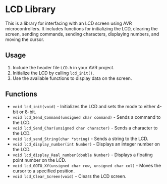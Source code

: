# LCD Library

This is a library for interfacing with an LCD screen using AVR microcontrollers. It includes functions for initializing the LCD, clearing the screen, sending commands, sending characters, displaying numbers, and moving the cursor.

## Usage

1. Include the header file `LCD.h` in your AVR project.
2. Initialize the LCD by calling `lcd_init()`.
3. Use the available functions to display data on the screen.

## Functions

- `void lcd_init(void)` - Initializes the LCD and sets the mode to either 4-bit or 8-bit.
- `void lcd_Send_Command(unsigned char command)` - Sends a command to the LCD.
- `void lcd_Send_Char(unsigned char character)` - Sends a character to the LCD.
- `void lcd_send_String(char *string)` - Sends a string to the LCD.
- `void lcd_display_number(int Number)` - Displays an integer number on the LCD.
- `void lcd_display_Real_number(double Number)` - Displays a floating point number on the LCD.
- `void lcd_GOTO_XY(unsigned char row, unsigned char col)` - Moves the cursor to a specified position.
- `void lcd_Clear_Screen(void)` - Clears the LCD screen.
